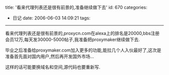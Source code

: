 title: '看来代理列表还是很有前景的,准备继续做下去'
id: 670
categories:
  - 日记
date: 2006-06-03 14:09:21
tags:
---

看来代理列表还是很有前景的,proxycn.com在alexa上的排名是20000,bbs注册会员12万,每天发30000-5000帖子,我准备把proxymaker继续做下去.

毕业之后准备给proxymaker.com加入更多的功能,能拉几个人入伙最好了,这次是准备首先面对国内用户,然后再开发国外市场...

这样的话可能要换域名和空间,源代码也要重新写.

&nbsp;